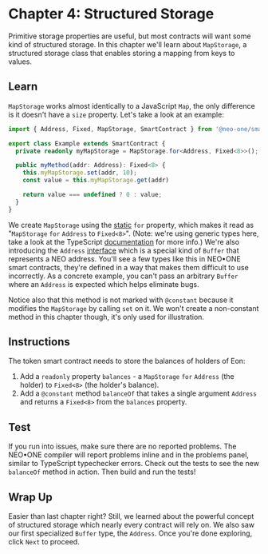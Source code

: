 # Chapter 4: Structured Storage

Primitive storage properties are useful, but most contracts will want some kind of structured storage. In this chapter we'll learn about `MapStorage`, a structured storage class that enables storing a mapping from keys to values.

## Learn

`MapStorage` works almost identically to a JavaScript `Map`, the only difference is it doesn't have a `size` property. Let's take a look at an example:

```typescript
import { Address, Fixed, MapStorage, SmartContract } from '@neo-one/smart-contract';

export class Example extends SmartContract {
  private readonly myMapStorage = MapStorage.for<Address, Fixed<8>>();

  public myMethod(addr: Address): Fixed<8> {
    this.myMapStorage.set(addr, 10);
    const value = this.myMapStorage.get(addr)

    return value === undefined ? 0 : value;
  }
}
```

We create `MapStorage` using the [static](https://www.typescriptlang.org/docs/handbook/classes.html#static-properties) `for` property, which makes it read as "`MapStorage` `for` `Address` to `Fixed<8>`". (Note: we're using generic types here, take a look at the TypeScript [documentation](https://www.typescriptlang.org/docs/handbook/generics.html) for more info.) We're also introducing the `Address` [interface](https://www.typescriptlang.org/docs/handbook/interfaces.html) which is a special kind of `Buffer` that represents a NEO address. You'll see a few types like this in NEO•ONE smart contracts, they're defined in a way that makes them difficult to use incorrectly. As a concrete example, you can't pass an arbitrary `Buffer` where an `Address` is expected which helps eliminate bugs.

Notice also that this method is not marked with `@constant` because it modifies the `MapStorage` by calling `set` on it. We won't create a non-constant method in this chapter though, it's only used for illustration.

## Instructions

The token smart contract needs to store the balances of holders of Eon:

  1. Add a `readonly` property `balances` - a `MapStorage` `for` `Address` (the holder) to `Fixed<8>` (the holder's balance).
  2. Add a `@constant` method `balanceOf` that takes a single argument `Address` and returns a `Fixed<8>` from the `balances` property.

## Test

If you run into issues, make sure there are no reported problems. The NEO•ONE compiler will report problems inline and in the problems panel, similar to TypeScript typechecker errors. Check out the tests to see the new `balanceOf` method in action. Then build and run the tests!

## Wrap Up

Easier than last chapter right? Still, we learned about the powerful concept of structured storage which nearly every contract will rely on. We also saw our first specialized `Buffer` type, the `Address`. Once you're done exploring, click `Next` to proceed.
